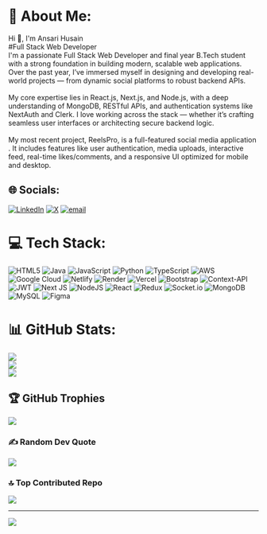 # 💫 About Me:
Hi 👋, I'm Ansari Husain<br> #Full Stack Web Developer<br>I'm a passionate Full Stack Web Developer and final year B.Tech student with a strong foundation in building modern, scalable web applications. Over the past year, I’ve immersed myself in designing and developing real-world projects — from dynamic social platforms to robust backend APIs.<br><br>My core expertise lies in React.js, Next.js, and Node.js, with a deep understanding of MongoDB, RESTful APIs, and authentication systems like NextAuth and Clerk. I love working across the stack — whether it’s crafting seamless user interfaces or architecting secure backend logic.<br><br>My most recent project, ReelsPro, is a full-featured social media application . It includes features like user authentication, media uploads, interactive feed, real-time likes/comments, and a responsive UI optimized for mobile and desktop.


## 🌐 Socials:
[![LinkedIn](https://img.shields.io/badge/LinkedIn-%230077B5.svg?logo=linkedin&logoColor=white)](https://linkedin.com/in/husain-ansari-7530572bb) [![X](https://img.shields.io/badge/X-black.svg?logo=X&logoColor=white)](https://x.com/71_husainAns) [![email](https://img.shields.io/badge/Email-D14836?logo=gmail&logoColor=white)](mailto:ansarihusain9510@gmail.com) 

# 💻 Tech Stack:
![HTML5](https://img.shields.io/badge/html5-%23E34F26.svg?style=for-the-badge&logo=html5&logoColor=white) ![Java](https://img.shields.io/badge/java-%23ED8B00.svg?style=for-the-badge&logo=openjdk&logoColor=white) ![JavaScript](https://img.shields.io/badge/javascript-%23323330.svg?style=for-the-badge&logo=javascript&logoColor=%23F7DF1E) ![Python](https://img.shields.io/badge/python-3670A0?style=for-the-badge&logo=python&logoColor=ffdd54) ![TypeScript](https://img.shields.io/badge/typescript-%23007ACC.svg?style=for-the-badge&logo=typescript&logoColor=white) ![AWS](https://img.shields.io/badge/AWS-%23FF9900.svg?style=for-the-badge&logo=amazon-aws&logoColor=white) ![Google Cloud](https://img.shields.io/badge/GoogleCloud-%234285F4.svg?style=for-the-badge&logo=google-cloud&logoColor=white) ![Netlify](https://img.shields.io/badge/netlify-%23000000.svg?style=for-the-badge&logo=netlify&logoColor=#00C7B7) ![Render](https://img.shields.io/badge/Render-%46E3B7.svg?style=for-the-badge&logo=render&logoColor=white) ![Vercel](https://img.shields.io/badge/vercel-%23000000.svg?style=for-the-badge&logo=vercel&logoColor=white) ![Bootstrap](https://img.shields.io/badge/bootstrap-%238511FA.svg?style=for-the-badge&logo=bootstrap&logoColor=white) ![Context-API](https://img.shields.io/badge/Context--Api-000000?style=for-the-badge&logo=react) ![JWT](https://img.shields.io/badge/JWT-black?style=for-the-badge&logo=JSON%20web%20tokens) ![Next JS](https://img.shields.io/badge/Next-black?style=for-the-badge&logo=next.js&logoColor=white) ![NodeJS](https://img.shields.io/badge/node.js-6DA55F?style=for-the-badge&logo=node.js&logoColor=white) ![React](https://img.shields.io/badge/react-%2320232a.svg?style=for-the-badge&logo=react&logoColor=%2361DAFB) ![Redux](https://img.shields.io/badge/redux-%23593d88.svg?style=for-the-badge&logo=redux&logoColor=white) ![Socket.io](https://img.shields.io/badge/Socket.io-black?style=for-the-badge&logo=socket.io&badgeColor=010101) ![MongoDB](https://img.shields.io/badge/MongoDB-%234ea94b.svg?style=for-the-badge&logo=mongodb&logoColor=white) ![MySQL](https://img.shields.io/badge/mysql-4479A1.svg?style=for-the-badge&logo=mysql&logoColor=white) ![Figma](https://img.shields.io/badge/figma-%23F24E1E.svg?style=for-the-badge&logo=figma&logoColor=white)
# 📊 GitHub Stats:
![](https://github-readme-stats.vercel.app/api?username=71-husain&theme=dark&hide_border=false&include_all_commits=false&count_private=false)<br/>
![](https://nirzak-streak-stats.vercel.app/?user=71-husain&theme=dark&hide_border=false)<br/>
![](https://github-readme-stats.vercel.app/api/top-langs/?username=71-husain&theme=dark&hide_border=false&include_all_commits=false&count_private=false&layout=compact)

## 🏆 GitHub Trophies
![](https://github-profile-trophy.vercel.app/?username=71-husain&theme=radical&no-frame=false&no-bg=true&margin-w=4)

### ✍️ Random Dev Quote
![](https://quotes-github-readme.vercel.app/api?type=horizontal&theme=radical)

### 🔝 Top Contributed Repo
![](https://github-contributor-stats.vercel.app/api?username=71-husain&limit=5&theme=dark&combine_all_yearly_contributions=true)

---
[![](https://visitcount.itsvg.in/api?id=71-husain&icon=0&color=0)](https://visitcount.itsvg.in)

<!-- Proudly created with GPRM ( https://gprm.itsvg.in ) -->
